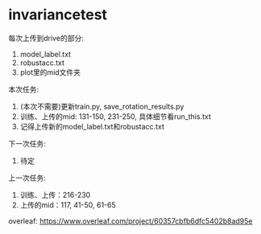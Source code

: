 # invariancetest

每次上传到drive的部分:
1. model_label.txt
2. robustacc.txt
3. plot里的mid文件夹

本次任务:
1. (本次不需要)更新train.py, save_rotation_results.py
2. 训练、上传的mid: 131-150, 231-250, 具体细节看run_this.txt
4. 记得上传新的model_label.txt和robustacc.txt

下一次任务:
1. 待定

上一次任务:
1. 训练、上传：216-230
2. 上传的mid：117, 41-50, 61-65


overleaf:
https://www.overleaf.com/project/60357cbfb6dfc5402b8ad95e
